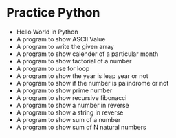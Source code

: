# Practice Python

- Hello World in Python
- A program to show ASCII Value
- A program to write the given array
- A program to show calender of a particular month
- A program to show factorial of a number
- A program to use for loop
- A program to show the year is leap year or not
- A program to show if the number is palindrome or not
- A program to show prime number
- A program to show recursive fibonacci
- A program to show a number in reverse
- A program to show a string in reverse
- A program to show sum of a number
- A program to show sum of N natural numbers
